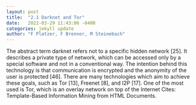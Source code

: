 ```yaml
---
layout: post
title:  "2.1 Darknet and Tor"
date:   2022-03-29 11:43:06 -0400
categories: jekyll update
author: "F Platzer, F Brenner, M Steinebach"
---
```

The abstract term darknet refers not to a specific hidden network [25]. It describes a private type of network, which can be accessed only by a special software and not in a conventional way. The intention behind this technology is that communication is encrypted and the anonymity of the user is protected [46]. There are many technologies which aim to achieve these goals, such as Tor [13], Freenet [8], and I2P [17]. One of the most used is Tor, which is an overlay network on top of the Internet Cites: Template-Based Information Mining from HTML Documents.